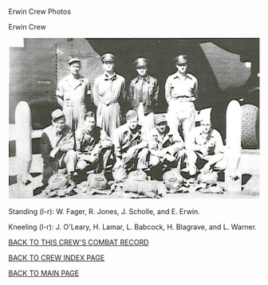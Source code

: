 
Erwin Crew Photos






 




Erwin Crew  
  

![](Erwin.jpg)  

Standing (l-r): W. Fager, R. Jones, J. Scholle, and E. Erwin.  

Kneeling (l-r): J. O'Leary, H. Lamar, L. Babcock, H. Blagrave, and L. Warner.
  
  

[BACK TO THIS CREW'S COMBAT RECORD](../crews/Erwin.md)  

[BACK TO CREW INDEX PAGE](../000crews.md)  

[BACK TO MAIN PAGE](../index.md)


